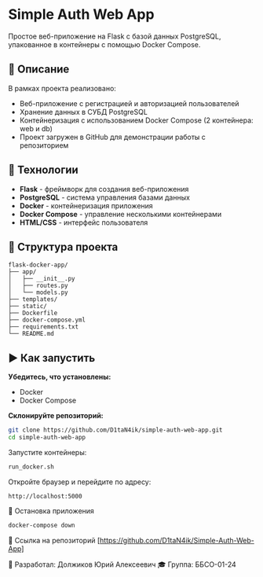 # Simple Auth Web App

Простое веб-приложение на Flask с базой данных PostgreSQL, упакованное в контейнеры с помощью Docker Compose.

## 🧾 Описание

В рамках проекта реализовано:
- Веб-приложение с регистрацией и авторизацией пользователей
- Хранение данных в СУБД PostgreSQL
- Контейнеризация с использованием Docker Compose (2 контейнера: web и db)
- Проект загружен в GitHub для демонстрации работы с репозиторием

## 🐳 Технологии

- **Flask** - фреймворк для создания веб-приложения
- **PostgreSQL** - система управления базами данных
- **Docker** - контейнеризация приложения
- **Docker Compose** - управление несколькими контейнерами
- **HTML/CSS** - интерфейс пользователя

## 📁 Структура проекта
```text
flask-docker-app/
├── app/
│   ├── __init__.py
│   ├── routes.py
│   └── models.py
├── templates/
├── static/
├── Dockerfile
├── docker-compose.yml
├── requirements.txt
└── README.md
```

## ▶️ Как запустить

**Убедитесь, что установлены:**
- Docker
- Docker Compose

**Склонируйте репозиторий:**
```bash
git clone https://github.com/D1taN4ik/simple-auth-web-app.git
cd simple-auth-web-app
```

Запустите контейнеры:
```bash
run_docker.sh
```
Откройте браузер и перейдите по адресу:
```
http://localhost:5000
```
🧹 Остановка приложения
```bash
docker-compose down
```

🔗 Ссылка на репозиторий
[https://github.com/D1taN4ik/Simple-Auth-Web-App]

📌 Разработал: Должиков Юрий Алексеевич
🎓 Группа: ББСО-01-24

